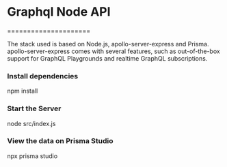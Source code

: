 # Graphql Node API #
=====================

The stack used is based on Node.js, apollo-server-express and Prisma. apollo-server-express comes with several features, such as out-of-the-box support for GraphQL Playgrounds and realtime GraphQL subscriptions.

### Install dependencies ###
npm install

### Start the Server ###
node src/index.js

### View the data on Prisma Studio ###
npx prisma studio


